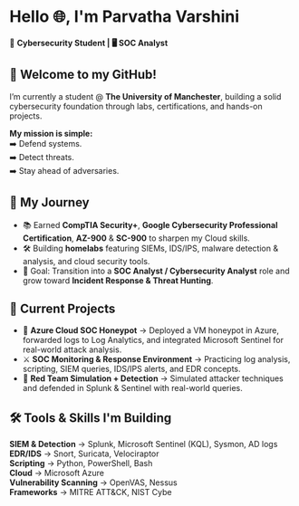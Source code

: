 # Hello 🌐, I'm Parvatha Varshini  
📡 **Cybersecurity Student | 🖥️ SOC Analyst**  


## 👋 Welcome to my GitHub!
I’m currently a student @ **The University of Manchester**, building a solid cybersecurity foundation through labs, certifications, and hands-on projects.  

**My mission is simple:**  
➡️ Defend systems.  
➡️ Detect threats.  
➡️ Stay ahead of adversaries.  


## 🧭 My Journey  
- 📚 Earned **CompTIA Security+**, **Google Cybersecurity Professional Certification**, **AZ-900** & **SC-900** to sharpen my Cloud skills.  
- 🛠️ Building **homelabs** featuring SIEMs, IDS/IPS, malware detection & analysis, and cloud security tools.  
- 🎯 Goal: Transition into a **SOC Analyst / Cybersecurity Analyst** role and grow toward **Incident Response & Threat Hunting**.  


## 🔬 Current Projects  
- 🍯 **Azure Cloud SOC Honeypot** → Deployed a VM honeypot in Azure, forwarded logs to Log Analytics, and integrated Microsoft Sentinel for real-world attack analysis.  
- ⚔️ **SOC Monitoring & Response Environment** → Practicing log analysis, scripting, SIEM queries, IDS/IPS alerts, and EDR concepts.  
- 🧪 **Red Team Simulation + Detection** → Simulated attacker techniques and defended in Splunk & Sentinel with real-world queries.  


## 🛠️ Tools & Skills I'm Building  
**SIEM & Detection** → Splunk, Microsoft Sentinel (KQL), Sysmon, AD logs  
**EDR/IDS** → Snort, Suricata, Velociraptor  
**Scripting** → Python, PowerShell, Bash  
**Cloud** → Microsoft Azure  
**Vulnerability Scanning** → OpenVAS, Nessus  
**Frameworks** → MITRE ATT&CK, NIST Cybe
